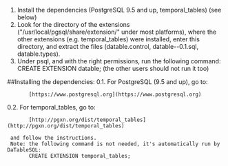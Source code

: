 1. Install the dependencies (PostgreSQL 9.5 and up, temporal_tables) (see below)
2. Look for the directory of the extensions
   ("/usr/local/pgsql/share/extension/" under most platforms),
   where the other extensions (e.g. temporal_tables) were installed,
   enter this directory,
   and extract the files
   (datable.control, datable--0.1.sql, datable.types).
3. Under psql, and with the right permissions, run the following command:
           CREATE EXTENSION datable;
   (the other users should not run it too)
   
##Installing the dependencies:
0.1. For PostgreSQL (9.5 and up), go to:

           [https://www.postgresql.org](https://www.postgresql.org)
0.2. For temporal_tables, go to:

           [http://pgxn.org/dist/temporal_tables](http://pgxn.org/dist/temporal_tables)

     and follow the instructions.
     Note: the following command is not needed, it's automatically run by DaTableSQL:
           CREATE EXTENSION temporal_tables;
